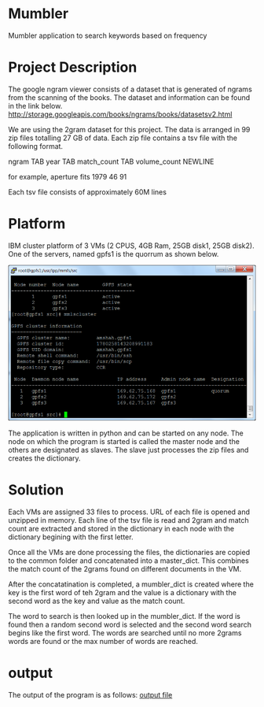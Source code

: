 # Mumbler
Mumbler application to search keywords based on frequency

# Project Description
The google ngram viewer consists of a dataset that is generated of ngrams from the scanning of the books. The dataset and information can be found in the link below. 
http://storage.googleapis.com/books/ngrams/books/datasetsv2.html

We are using the 2gram dataset for this project. The data is arranged in 99 zip files totalling 27 GB of data. Each zip file contains a tsv file with the following format. 

ngram TAB year TAB match_count TAB volume_count NEWLINE

for example, 
aperture fits 1979  46  91

Each tsv file consists of approximately 60M lines

# Platform

IBM cluster platform of 3 VMs (2 CPUS, 4GB Ram, 25GB disk1, 25GB disk2). One of the servers, named gpfs1 is the quorrum as shown below. 

![Machine Environment](https://github.com/amshah1107/Mumbler/blob/master/machine_envionment.png)

The application is written in python and can be started on any node. The node on which the program is started is called the master node and the others are designated as slaves. The slave just processes the zip files and creates the dictionary. 

# Solution

Each VMs are assigned 33 files to process. URL of each file is opened and unzipped in memory. Each line of the tsv file is read and 2gram and match count are extracted and stored in the dictionary in each node with the dictionary begining with the first letter.  

Once all the VMs are done processing the files, the dictionaries are copied to the common folder and concatenated into a master_dict. This combines the match count of the 2grams found on different documents in the VM. 

After the concatatination is completed, a mumbler_dict is created where the key is the first word of teh 2gram and the value is a dictionary with the second word as the key and value as the match count. 

The word to search is then looked up in the mumbler_dict. If the word is found then a random second word is selected and the second word search begins like the first word. The words are searched until no more 2grams words are found or the max number of words are reached. 

# output

The output of the program is as follows:
[output file](output.txt)


